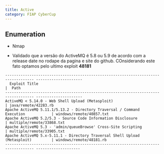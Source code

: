 ```yaml
---
title: Active
category: FIAP CyberCup
---
```


## Enumeration

- Nmap

- Validado que a versão do ActiveMQ é 5.8 ou 5.9 de acordo com a release date no rodape da pagina e site do github. COnsiderando este fato optamos pelo ultimo exploit **48181**

```plaintext
----------------------------------------------------------------------------------- ---------------------
  Exploit Title                                                                     |  Path
----------------------------------------------------------------------------------- ---------------------
ActiveMQ < 5.14.0 - Web Shell Upload (Metasploit)                                  | java/remote/42283.rb
Apache ActiveMQ 5.11.1/5.13.2 - Directory Traversal / Command Execution            | windows/remote/40857.txt
Apache ActiveMQ 5.2/5.3 - Source Code Information Disclosure                       | multiple/remote/33868.txt
Apache ActiveMQ 5.3 - 'admin/queueBrowse' Cross-Site Scripting                     | multiple/remote/33905.txt
Apache ActiveMQ 5.x-5.11.1 - Directory Traversal Shell Upload (Metasploit)         | windows/remote/48181.rb
----------------------------------------------------------------------------------- --------------------
```
